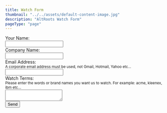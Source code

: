 ```yaml
---
title: Watch Form
thumbnail: "../../assets/default-content-image.jpg"
description: "AltRoots Watch Form"
pageType: "page"
---
```


<form action="/thank-you/" class="enc-form" name="watch-form" id="watch-form" method="POST" data-netlify="true" netlify>
  <div>
    <label>Your Name:<br /><input type="text" name="name" required="true" /></label>
  </div>
  <div>
    <label>Company Name:<br /><input type="text" name="company-name" /></label>
  </div>
  <div>
    <label>Email Address:<br />
    <small>A corporate email address must be used, not Gmail, Hotmail, Yahoo etc...</small><br />
    <input type="email" name="email" required="true" /></label>
  </div>
  <div>
    <label>Watch Terms:<br />
    <small>Please enter the words or brand names you want us to watch. For example: acme, kleenex, ibm etc...</small><br />
    <textarea name="watch-terms" required="true" ></textarea></label>
  </div>
  <div>
    <div data-netlify-recaptcha="true"></div>
    <button type="submit">Send</button>
  </div>
</form>